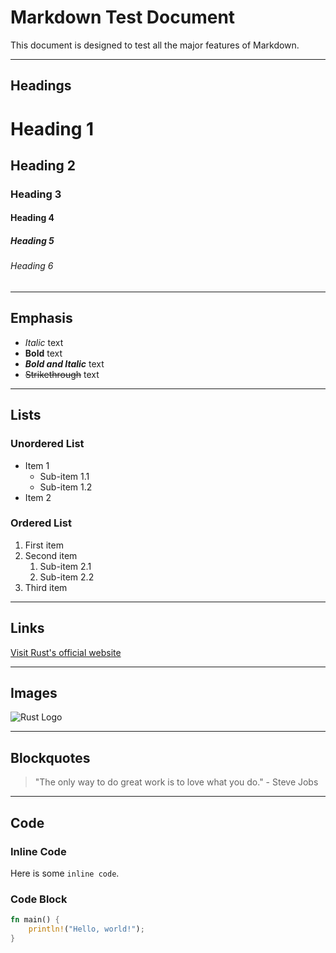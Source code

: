 # Markdown Test Document

This document is designed to test all the major features of Markdown.

---

## Headings

# Heading 1
## Heading 2
### Heading 3
#### Heading 4
##### Heading 5
###### Heading 6

---

## Emphasis

- *Italic* text
- **Bold** text
- ***Bold and Italic*** text
- ~~Strikethrough~~ text

---

## Lists

### Unordered List
- Item 1
  - Sub-item 1.1
  - Sub-item 1.2
- Item 2

### Ordered List
1. First item
2. Second item
   1. Sub-item 2.1
   2. Sub-item 2.2
3. Third item

---

## Links

[Visit Rust's official website](https://www.rust-lang.org)

---

## Images

![Rust Logo](https://www.rust-lang.org/static/images/rust-logo-blk.svg)

---

## Blockquotes

> "The only way to do great work is to love what you do." - Steve Jobs

---

## Code

### Inline Code
Here is some `inline code`.

### Code Block
```rust
fn main() {
    println!("Hello, world!");
}




